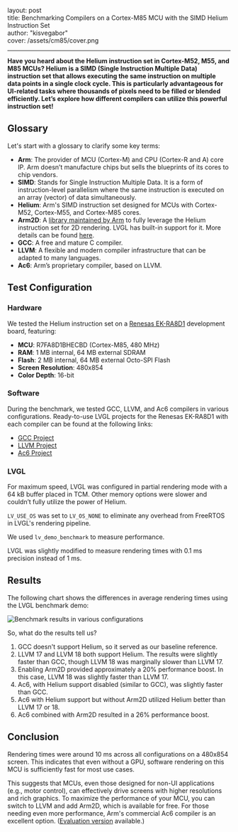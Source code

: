
layout: post  
title: Benchmarking Compilers on a Cortex-M85 MCU with the SIMD Helium Instruction Set  
author: "kisvegabor"  
cover: /assets/cm85/cover.png

---

**Have you heard about the Helium instruction set in Cortex-M52, M55, and M85 MCUs? Helium is a SIMD (Single Instruction Multiple Data) instruction set that allows executing the same instruction on multiple data points in a single clock cycle. This is particularly advantageous for UI-related tasks where thousands of pixels need to be filled or blended efficiently. Let’s explore how different compilers can utilize this powerful instruction set!**

## Glossary

Let's start with a glossary to clarify some key terms:

- **Arm**: The provider of MCU (Cortex-M) and CPU (Cortex-R and A) core IP. Arm doesn’t manufacture chips but sells the blueprints of its cores to chip vendors.
- **SIMD**: Stands for Single Instruction Multiple Data. It is a form of instruction-level parallelism where the same instruction is executed on an array (vector) of data simultaneously.
- **Helium**: Arm's SIMD instruction set designed for MCUs with Cortex-M52, Cortex-M55, and Cortex-M85 cores.
- **Arm2D**: A [library maintained by Arm](https://github.com/ARM-software/Arm-2D) to fully leverage the Helium instruction set for 2D rendering. LVGL has built-in support for it. More details can be found [here](https://docs.lvgl.io/master/integration/chip/arm.html).
- **GCC**: A free and mature C compiler.
- **LLVM**: A flexible and modern compiler infrastructure that can be adapted to many languages.
- **Ac6**: Arm’s proprietary compiler, based on LLVM.

## Test Configuration

### Hardware

We tested the Helium instruction set on a [Renesas EK-RA8D1](https://www.renesas.com/us/en/products/microcontrollers-microprocessors/ra-cortex-m-mcus/ek-ra8d1-evaluation-kit-ra8d1-mcu-group) development board, featuring:
- **MCU**: R7FA8D1BHECBD (Cortex-M85, 480 MHz)
- **RAM**: 1 MB internal, 64 MB external SDRAM
- **Flash**: 2 MB internal, 64 MB external Octo-SPI Flash
- **Screen Resolution**: 480x854
- **Color Depth**: 16-bit

### Software

During the benchmark, we tested GCC, LLVM, and Ac6 compilers in various configurations. Ready-to-use LVGL projects for the Renesas EK-RA8D1 with each compiler can be found at the following links:
- [GCC Project](https://github.com/lvgl/lv_port_renesas_ek-ra8d1_gcc)
- [LLVM Project](https://github.com/lvgl/lv_port_renesas_ek-ra8d1_llvm)
- [Ac6 Project](https://github.com/lvgl/lv_port_renesas_ek-ra8d1_ac6)

### LVGL

For maximum speed, LVGL was configured in partial rendering mode with a 64 kB buffer placed in TCM. Other memory options were slower and couldn’t fully utilize the power of Helium.

`LV_USE_OS` was set to `LV_OS_NONE` to eliminate any overhead from FreeRTOS in LVGL's rendering pipeline.

We used `lv_demo_benchmark` to measure performance.

LVGL was slightly modified to measure rendering times with 0.1 ms precision instead of 1 ms.

## Results

The following chart shows the differences in average rendering times using the LVGL benchmark demo:

![Benchmark results in various configurations](/assets/chart.png)

So, what do the results tell us?

1. GCC doesn't support Helium, so it served as our baseline reference.
2. LLVM 17 and LLVM 18 both support Helium. The results were slightly faster than GCC, though LLVM 18 was marginally slower than LLVM 17.
3. Enabling Arm2D provided approximately a 20% performance boost. In this case, LLVM 18 was slightly faster than LLVM 17.
4. Ac6, with Helium support disabled (similar to GCC), was slightly faster than GCC.
5. Ac6 with Helium support but without Arm2D utilized Helium better than LLVM 17 or 18.
6. Ac6 combined with Arm2D resulted in a 26% performance boost.

## Conclusion

Rendering times were around 10 ms across all configurations on a 480x854 screen. This indicates that even without a GPU, software rendering on this MCU is sufficiently fast for most use cases.

This suggests that MCUs, even those designed for non-UI applications (e.g., motor control), can effectively drive screens with higher resolutions and rich graphics. To maximize the performance of your MCU, you can switch to LLVM and add Arm2D, which is available for free. For those needing even more performance, Arm's commercial Ac6 compiler is an excellent option. ([Evaluation version](https://docs.lvgl.io/master/integration/chip/arm.html#getting-started-with-ac6) available.)

